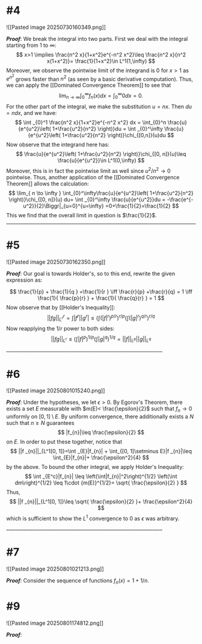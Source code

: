 # #4
![[Pasted image 20250730160349.png]]

***Proof***: We break the integral into two parts. First we deal with the integral starting from 1 to $\infty$:
$$
x>1 \implies \frac{n^2 x}{1+x^2}e^{-n^2 x^2}\leq \frac{n^2 x}{n^2 x(1+x^2)}= \frac{1}{1+x^2}\in L^1(1,\infty)
$$
Moreover, we observe the pointwise limit of the integrand is 0 for $x>1$ as $e^{n^2}$ grows faster than $n^2$ (as seen by a basic derivative computation). Thus, we can apply the [[Dominated Convergence Theorem]] to see that 
$$
\lim _{ n \to \infty }\int_{0}^\infty f _{n}(x)dx = \int_{0}^\infty 0 dx = 0.
$$
For the other part of the integral, we make the substitution $u=nx$. Then $du=ndx$, and we have:
$$
\int _{0}^1 \frac{n^2 x}{1+x^2}e^{-n^2 x^2} dx = \int_{0}^n \frac{u}{e^{u^2}\left( 1+\frac{u^2}{n^2} \right)}du = \int _{0}^\infty \frac{u}{e^{u^2}\left( 1+\frac{u^2}{n^2} \right)}\chi_{[0,n]}(u)du
$$
Now observe that the integrand here has:
$$
\frac{u}{e^{u^2}\left( 1+\frac{u^2}{n^2} \right)}\chi_{[0, n]}(u)\leq \frac{u}{e^{u^2}}\in L^1(0,\infty)
$$
Moreover, this is in fact the pointwise limit as well since $u^2/n^2\to 0$ pointwise. Thus, another application of the [[Dominated Convergence Theorem]] allows the calculation:
$$
\lim_{ n \to \infty } \int_{0}^\infty\frac{u}{e^{u^2}\left( 1+\frac{u^2}{n^2} \right)}\chi_{[0, n]}(u) du= \int _{0}^\infty \frac{u}{e^{u^2}}du = -\frac{e^{-u^2}}{2}\Biggr|_{u=0}^{u=\infty} =0+\frac{1}{2}=\frac{1}{2}
$$
This we find that the overall limit in question is $\frac{1}{2}$. 
$$\tag*{$\blacksquare$}$$ 
_________________________________________________________________ 

# #5
![[Pasted image 20250730162350.png]]

***Proof***: Our goal is towards Holder's, so to this end, rewrite the given expression as:

$$
\frac{1}{p} + \frac{1}{q } =\frac{1}{r } \iff \frac{r}{p} +\frac{r}{q} = 1 \iff \frac{1}{ \frac{p}{r} } + \frac{1}{ \frac{q}{r} } = 1
$$
Now observe that by [[Holder's Inequality]]: 
$$
||fg||^r_{L^r}=\int|f^r||g^r|  \leq \left(\int(|f|^r)^{p/r}\right)^{r/p}\left(\int(|g|^r)^{q/r}\right)^{r/q}
$$
Now reapplying the $1/r$ power to both sides:
$$
||fg||_{L^r}\leq \left(\int|f|^p\right)^{1/p}\left(\int|g|^q\right)^{1/q} = ||f||_{L^p}||g||_{L^q}
$$
$$\tag*{$\blacksquare$}$$ _________________________________________________________________ 

# #6
![[Pasted image 20250801015240.png]]

***Proof***: Under the hypotheses, we let $\epsilon>0$. By Egorov's Theorem, there exists a set $E$ measurable with $m(E)< \frac{\epsilon}{2}$ such that $f_{n}\to 0$ uniformly on $[0,1]\setminus E$. By uniform convergence, there additionally exists a $N$ such that $n\geq N$ guarantees
$$
|f_{n}|\leq \frac{\epsilon}{2}
$$
on $E$. In order to put these together, notice that
$$
||f _{n}||_{L^1[0, 1]}=\int _{E}|f_{n}| + \int_{[0, 1]\setminus E}|f _{n}|\leq \int_{E}|f_{n}|+ \frac{\epsilon^2}{4}
$$
by the above. To bound the other integral, we apply Holder's Inequality:
$$
\int _{E^c}|f_{n}| \leq \left(\int|f_{n}|^2\right)^{1/2} \left(\int dm\right)^{1/2} \leq 1\cdot {m(E)}^{1/2}= \sqrt{ \frac{\epsilon}{2} }
$$
Thus,
$$
||f _{n}||_{L^1[0, 1]}\leq \sqrt{ \frac{\epsilon}{2} }+ \frac{\epsilon^2}{4}
$$
which is sufficient to show the $L^1$ convergence to 0 as $\epsilon$ was arbitrary. 
$$\tag*{$\blacksquare$}$$ _________________________________________________________________ 


# #7
![[Pasted image 20250801021213.png]]

***Proof***: Consider the sequence of functions $f_n(x)=1+1/n$. 

# #9
![[Pasted image 20250801174812.png]]

***Proof***: 